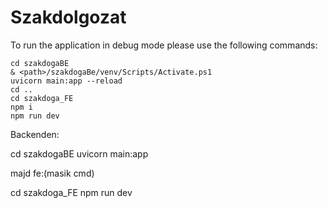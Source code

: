 # Szakdolgozat

To run the application in debug mode please use the following commands:
```
cd szakdogaBE
& <path>/szakdogaBe/venv/Scripts/Activate.ps1
uvicorn main:app --reload
cd ..
cd szakdoga_FE
npm i
npm run dev
```

Backenden:

cd szakdogaBE
uvicorn main:app

majd fe:(masik cmd)

cd szakdoga_FE
npm run dev